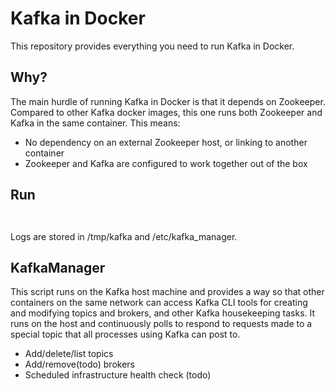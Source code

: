 Kafka in Docker
===

This repository provides everything you need to run Kafka in Docker.

Why?
---
The main hurdle of running Kafka in Docker is that it depends on Zookeeper.
Compared to other Kafka docker images, this one runs both Zookeeper and Kafka
in the same container. This means:

* No dependency on an external Zookeeper host, or linking to another container
* Zookeeper and Kafka are configured to work together out of the box

Run
---

```$ docker build --rm -t docker-kafka .
```

```$ docker run -it docker-kafka
```

Logs are stored in /tmp/kafka and /etc/kafka_manager.

KafkaManager
-----------------
This script runs on the Kafka host machine and provides a way so that other containers on the same network can access Kafka CLI tools for creating and modifying topics and brokers, and other Kafka housekeeping tasks. It runs on the host and continuously polls to respond to requests made to a special topic that all processes using Kafka can post to.

- Add/delete/list topics
- Add/remove(todo) brokers
- Scheduled infrastructure health check (todo)